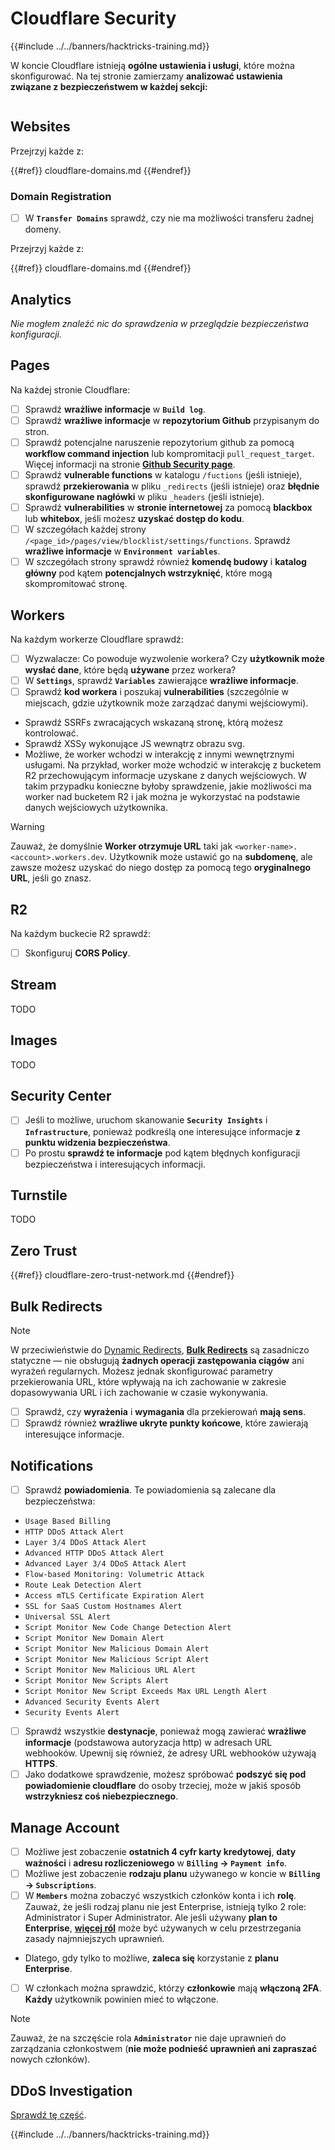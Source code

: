 # Cloudflare Security

{{#include ../../banners/hacktricks-training.md}}

W koncie Cloudflare istnieją **ogólne ustawienia i usługi**, które można skonfigurować. Na tej stronie zamierzamy **analizować ustawienia związane z bezpieczeństwem w każdej sekcji:**

<figure><img src="../../images/image (117).png" alt=""><figcaption></figcaption></figure>

## Websites

Przejrzyj każde z:

{{#ref}}
cloudflare-domains.md
{{#endref}}

### Domain Registration

- [ ] W **`Transfer Domains`** sprawdź, czy nie ma możliwości transferu żadnej domeny.

Przejrzyj każde z:

{{#ref}}
cloudflare-domains.md
{{#endref}}

## Analytics

_Nie mogłem znaleźć nic do sprawdzenia w przeglądzie bezpieczeństwa konfiguracji._

## Pages

Na każdej stronie Cloudflare:

- [ ] Sprawdź **wrażliwe informacje** w **`Build log`**.
- [ ] Sprawdź **wrażliwe informacje** w **repozytorium Github** przypisanym do stron.
- [ ] Sprawdź potencjalne naruszenie repozytorium github za pomocą **workflow command injection** lub kompromitacji `pull_request_target`. Więcej informacji na stronie [**Github Security page**](../github-security/).
- [ ] Sprawdź **vulnerable functions** w katalogu `/fuctions` (jeśli istnieje), sprawdź **przekierowania** w pliku `_redirects` (jeśli istnieje) oraz **błędnie skonfigurowane nagłówki** w pliku `_headers` (jeśli istnieje).
- [ ] Sprawdź **vulnerabilities** w **stronie internetowej** za pomocą **blackbox** lub **whitebox**, jeśli możesz **uzyskać dostęp do kodu**.
- [ ] W szczegółach każdej strony `/<page_id>/pages/view/blocklist/settings/functions`. Sprawdź **wrażliwe informacje** w **`Environment variables`**.
- [ ] W szczegółach strony sprawdź również **komendę budowy** i **katalog główny** pod kątem **potencjalnych wstrzyknięć**, które mogą skompromitować stronę.

## **Workers**

Na każdym workerze Cloudflare sprawdź:

- [ ] Wyzwalacze: Co powoduje wyzwolenie workera? Czy **użytkownik może wysłać dane**, które będą **używane** przez workera?
- [ ] W **`Settings`**, sprawdź **`Variables`** zawierające **wrażliwe informacje**.
- [ ] Sprawdź **kod workera** i poszukaj **vulnerabilities** (szczególnie w miejscach, gdzie użytkownik może zarządzać danymi wejściowymi).
- Sprawdź SSRFs zwracających wskazaną stronę, którą możesz kontrolować.
- Sprawdź XSSy wykonujące JS wewnątrz obrazu svg.
- Możliwe, że worker wchodzi w interakcję z innymi wewnętrznymi usługami. Na przykład, worker może wchodzić w interakcję z bucketem R2 przechowującym informacje uzyskane z danych wejściowych. W takim przypadku konieczne byłoby sprawdzenie, jakie możliwości ma worker nad bucketem R2 i jak można je wykorzystać na podstawie danych wejściowych użytkownika.

> [!WARNING]
> Zauważ, że domyślnie **Worker otrzymuje URL** taki jak `<worker-name>.<account>.workers.dev`. Użytkownik może ustawić go na **subdomenę**, ale zawsze możesz uzyskać do niego dostęp za pomocą tego **oryginalnego URL**, jeśli go znasz.

## R2

Na każdym buckecie R2 sprawdź:

- [ ] Skonfiguruj **CORS Policy**.

## Stream

TODO

## Images

TODO

## Security Center

- [ ] Jeśli to możliwe, uruchom skanowanie **`Security Insights`** i **`Infrastructure`**, ponieważ podkreślą one interesujące informacje **z punktu widzenia bezpieczeństwa**.
- [ ] Po prostu **sprawdź te informacje** pod kątem błędnych konfiguracji bezpieczeństwa i interesujących informacji.

## Turnstile

TODO

## **Zero Trust**

{{#ref}}
cloudflare-zero-trust-network.md
{{#endref}}

## Bulk Redirects

> [!NOTE]
> W przeciwieństwie do [Dynamic Redirects](https://developers.cloudflare.com/rules/url-forwarding/dynamic-redirects/), [**Bulk Redirects**](https://developers.cloudflare.com/rules/url-forwarding/bulk-redirects/) są zasadniczo statyczne — nie obsługują **żadnych operacji zastępowania ciągów** ani wyrażeń regularnych. Możesz jednak skonfigurować parametry przekierowania URL, które wpływają na ich zachowanie w zakresie dopasowywania URL i ich zachowanie w czasie wykonywania.

- [ ] Sprawdź, czy **wyrażenia** i **wymagania** dla przekierowań **mają sens**.
- [ ] Sprawdź również **wrażliwe ukryte punkty końcowe**, które zawierają interesujące informacje.

## Notifications

- [ ] Sprawdź **powiadomienia**. Te powiadomienia są zalecane dla bezpieczeństwa:
- `Usage Based Billing`
- `HTTP DDoS Attack Alert`
- `Layer 3/4 DDoS Attack Alert`
- `Advanced HTTP DDoS Attack Alert`
- `Advanced Layer 3/4 DDoS Attack Alert`
- `Flow-based Monitoring: Volumetric Attack`
- `Route Leak Detection Alert`
- `Access mTLS Certificate Expiration Alert`
- `SSL for SaaS Custom Hostnames Alert`
- `Universal SSL Alert`
- `Script Monitor New Code Change Detection Alert`
- `Script Monitor New Domain Alert`
- `Script Monitor New Malicious Domain Alert`
- `Script Monitor New Malicious Script Alert`
- `Script Monitor New Malicious URL Alert`
- `Script Monitor New Scripts Alert`
- `Script Monitor New Script Exceeds Max URL Length Alert`
- `Advanced Security Events Alert`
- `Security Events Alert`
- [ ] Sprawdź wszystkie **destynacje**, ponieważ mogą zawierać **wrażliwe informacje** (podstawowa autoryzacja http) w adresach URL webhooków. Upewnij się również, że adresy URL webhooków używają **HTTPS**.
- [ ] Jako dodatkowe sprawdzenie, możesz spróbować **podszyć się pod powiadomienie cloudflare** do osoby trzeciej, może w jakiś sposób **wstrzykniesz coś niebezpiecznego**.

## Manage Account

- [ ] Możliwe jest zobaczenie **ostatnich 4 cyfr karty kredytowej**, **daty ważności** i **adresu rozliczeniowego** w **`Billing` -> `Payment info`**.
- [ ] Możliwe jest zobaczenie **rodzaju planu** używanego w koncie w **`Billing` -> `Subscriptions`**.
- [ ] W **`Members`** można zobaczyć wszystkich członków konta i ich **rolę**. Zauważ, że jeśli rodzaj planu nie jest Enterprise, istnieją tylko 2 role: Administrator i Super Administrator. Ale jeśli używany **plan to Enterprise**, [**więcej ról**](https://developers.cloudflare.com/fundamentals/account-and-billing/account-setup/account-roles/) może być używanych w celu przestrzegania zasady najmniejszych uprawnień.
- Dlatego, gdy tylko to możliwe, **zaleca się** korzystanie z **planu Enterprise**.
- [ ] W członkach można sprawdzić, którzy **członkowie** mają **włączoną 2FA**. **Każdy** użytkownik powinien mieć to włączone.

> [!NOTE]
> Zauważ, że na szczęście rola **`Administrator`** nie daje uprawnień do zarządzania członkostwem (**nie może podnieść uprawnień ani zapraszać** nowych członków).

## DDoS Investigation

[Sprawdź tę część](cloudflare-domains.md#cloudflare-ddos-protection).

{{#include ../../banners/hacktricks-training.md}}
